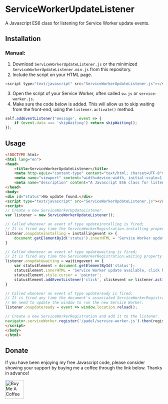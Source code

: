 # ServiceWorkerUpdateListener
A Javascript ES6 class for listening for Service Worker update events.

## Installation

### Manual:
1. Download `ServiceWorkerUpdateListener.js` or the minimized `ServiceWorkerUpdateListener.min.js` from this repository.
2. Include the script on your HTML page.

```javascript
<script type="text/javascript" src="ServiceWorkerUpdateListener.js"></script>
```
3. Open the script of your Service Worker, often called `sw.js` or `service-worker.js`.
4. Make sure the code below is added. This will allow us to skip waiting from the front-end, using the `listener.activate()` method.

```javascript
self.addEventListener('message', event => {
    if (event.data === 'skipWaiting') return skipWaiting();
});
```

## Usage

```html
<!DOCTYPE html>
<html lang="en">
<head>
    <title>ServiceWorkerUpdateListener</title>
    <meta http-equiv="content-type" content="text/html; charset=UTF-8">
    <meta name="viewport" content="width=device-width, initial-scale=1.0, maximum-scale=1.0, user-scalable=0, viewport-fit=cover">
	<meta name="description" content="A Javascript ES6 class for listening for Service Worker update events.">
</head>
<body>
<div id="status">No update found.</div>
<script type="text/javascript" src="ServiceWorkerUpdateListener.js"></script>
<script>
// Create a new ServiceWorkerUpdateListener.
var listener = new ServiceWorkerUpdateListener();

// Called whenever an event of type updateinstalling is fired; 
// It is fired any time the ServiceWorkerRegistration.installing property acquires a new installing worker.
listener.onupdateinstalling = installingevent => {
    document.getElementById('status').innerHTML = 'Service Worker update found and installing ...';
}

// Called whenever an event of type updatewaiting is fired; 
// It is fired any time the ServiceWorkerRegistration.waiting property acquires a new waiting worker.
listener.onupdatewaiting = waitingevent => {
    var statusElement = document.getElementById('status');
    statusElement.innerHTML = 'Service Worker update available, click here to update.';
    statusElement.style.cursor = 'pointer';
    statusElement.addEventListener('click', clickevent => listener.activate(waitingevent.detail.serviceWorker));
}

// Called whenever an event of type updateready is fired; 
// It is fired any time the document's associated ServiceWorkerRegistration acquires a new active worker;
// We need to update the window to run the new Service Worker.
listener.onupdateready = event => window.location.reload();

// Create a new ServiceWorkerRegistration and add it to the listener.
navigator.serviceWorker.register('/padel/service-worker.js').then(registration => listener.addRegistration(registration));
</script>
</body>
</html>
```

## Donate

If you have been enjoying my free Javascript code, please consider showing your support by buying me a coffee through the link below. Thanks in advance!

<a href="https://www.buymeacoffee.com/markvanwijnen" target="_blank"><img src="https://cdn.buymeacoffee.com/buttons/v2/arial-yellow.png" height="60px" alt="Buy Me A Coffee"></a>
